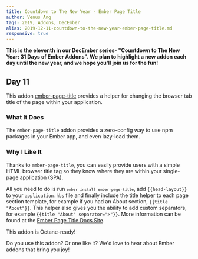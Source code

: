 ```yaml
---
title: Countdown to The New Year - Ember Page Title
author: Venus Ang
tags: 2019, Addons, DecEmber
alias: 2019-12-11-countdown-to-the-new-year-ember-page-title.md
responsive: true
---
```


**This is the eleventh in our DecEmber series- "Countdown to The New Year: 31 Days of Ember Addons". We plan to highlight a new addon each day until the new year, and we hope you'll join us for the fun!**

## Day 11

This addon [ember-page-title](https://emberobserver.com/addons/ember-page-title) provides a helper for changing the browser tab title of the page within your application.

### What It Does

The `ember-page-title` addon provides a zero-config way to use npm packages in your Ember app, and even lazy-load them.

### Why I Like It

Thanks to `ember-page-title`, you can easily provide users with a simple HTML browser title tag so they know where they are within your single-page application (SPA).

All you need to do is run <code>`ember install ember-page-title`</code>, add <code>{{head-layout}}</code> to your <code>application.hbs</code> file and finally include the title helper to each page section template, for example if you had an About section, <code>{{title "About"}}</code>. This helper also gives you the ability to add custom separators, for example <code>{{title "About" separator=">"}}</code>. More information can be found at the [Ember Page Title Docs Site](https://adopted-ember-addons.github.io/ember-page-title/).

This addon is Octane-ready! <check to make sure it is>

Do you use this addon? Or one like it? We'd love to hear about Ember addons that bring you joy!
